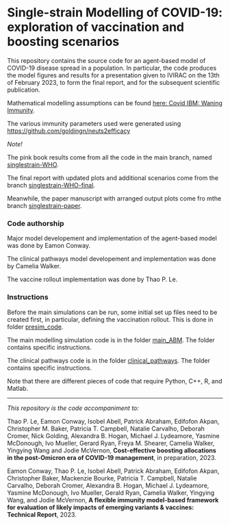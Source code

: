 # Single-strain Modelling of COVID-19: exploration of vaccination and boosting scenarios

This repository contains the source code for an agent-based model of COVID-19 disease spread in a population. In particular, the code produces the model figures and results for a presentation given to IVIRAC on the 13th of February 2023, to form the final report, and for the subsequent scientific publication.

Mathematical modelling assumptions can be found [here: Covid IBM: Waning Immunity](https://spectrum-spark.github.io/covid-IBM/).

The various immunity parameters used were generated using https://github.com/goldingn/neuts2efficacy 

*Note!*

The pink book results come from all the code in the main branch, named [singlestrain-WHO](https://github.com/spectrum-spark/covid_singlestrain_scenarios/tree/singlestrain-WHO).

The final report with updated plots and additional scenarios come from the branch [singlestrain-WHO-final](https://github.com/spectrum-spark/covid_singlestrain_scenarios/tree/singlestrain-WHO-final).

Meanwhile, the paper manuscript with arranged output plots come fro mthe branch [singlestrain-paper](https://github.com/spectrum-spark/covid_singlestrain_scenarios/tree/singlestrain-paper).


### Code authorship

Major model developement and implementation of the agent-based model was done by Eamon Conway.

The clinical pathways model developement and implementation was done by Camelia Walker.

The vaccine rollout implementation was done by Thao P. Le.

### Instructions

Before the main simulations can be run, some initial set up files need to be created first, in particular, defining the vaccination rollout. This is done in folder [presim_code](https://github.com/spectrum-spark/covid_singlestrain_scenarios/tree/singlestrain-paper/presim_code).

The main modelling simulation code is in the folder [main_ABM](https://github.com/spectrum-spark/covid_singlestrain_scenarios/tree/singlestrain-paper/main_ABM). The folder contains specific instructions.

The clinical pathways code is in the folder [clinical_pathways](https://github.com/spectrum-spark/covid_singlestrain_scenarios/tree/singlestrain-paper/clinical_pathways). The folder contains specific instructions.

Note that there are different pieces of code that require Python, C++, R, and Matlab.

---




*This repository is the code accompaniment to:*


Thao P. Le, Eamon Conway, Isobel Abell, Patrick Abraham, Edifofon Akpan, Christopher M. Baker, Patricia T. Campbell, Natalie Carvalho, Deborah Cromer, Nick Golding, Alexandra B. Hogan, Michael J. Lydeamore, Yasmine McDonough, Ivo Mueller, Gerard Ryan, Freya M. Shearer, Camelia Walker, Yingying Wang and Jodie McVernon, **Cost-effective boosting allocations in the post-Omicron era of COVID-19 management**, in preparation, 2023.


Eamon Conway, Thao P. Le, Isobel Abell, Patrick Abraham, Edifofon Akpan, Christopher Baker, Mackenzie Bourke, Patricia T. Campbell, Natalie Carvalho, Deborah Cromer, Alexandra B. Hogan, Michael J. Lydeamore, Yasmine McDonough, Ivo Mueller, Gerald Ryan, Camelia Walker, Yingying Wang, and Jodie McVernon, **A flexible immunity model-based framework for evaluation of likely impacts of emerging variants & vaccines: Technical Report**, 2023.

